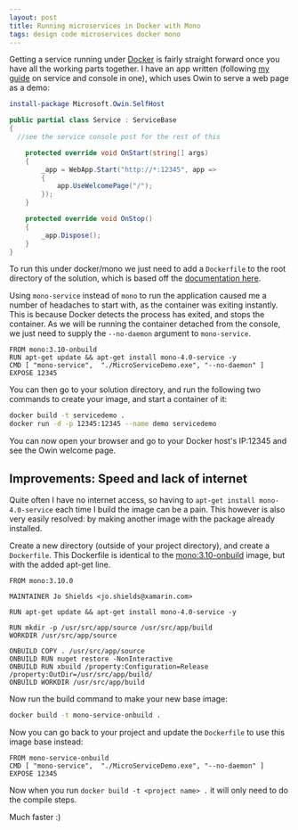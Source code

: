 ```yaml
---
layout: post
title: Running microservices in Docker with Mono
tags: design code microservices docker mono
---
```


Getting a service running under [Docker][docker] is fairly straight forward once you have all the working parts together.  I have an app written (following [my guide][blog-serviceconsole] on service and console in one), which uses Owin to serve a web page as a demo:


```powershell
install-package Microsoft.Owin.SelfHost
```

```csharp
public partial class Service : ServiceBase
{
  //see the service console post for the rest of this

	protected override void OnStart(string[] args)
	{
		_app = WebApp.Start("http://*:12345", app =>
		{
			app.UseWelcomePage("/");
		});
	}

	protected override void OnStop()
	{
		_app.Dispose();
	}
}
```

To run this under docker/mono we just need to add a `Dockerfile` to the root directory of the solution, which is based off the [documentation here][docker-mono].

Using `mono-service` instead of `mono` to run the application caused me a number of headaches to start with, as the container was exiting instantly.  This is because Docker detects the process has exited, and stops the container.  As we will be running the container detached from the console, we just need to supply the `--no-daemon` argument to `mono-service`.

```
FROM mono:3.10-onbuild
RUN apt-get update && apt-get install mono-4.0-service -y
CMD [ "mono-service",  "./MicroServiceDemo.exe", "--no-daemon" ]
EXPOSE 12345
```

You can then go to your solution directory, and run the following two commands to create your image, and start a container of it:

```bash
docker build -t servicedemo .
docker run -d -p 12345:12345 --name demo servicedemo
```

You can now open your browser and go to your Docker host's IP:12345 and see the Owin welcome page.

## Improvements: Speed and lack of internet

Quite often I have no internet access, so having to `apt-get install mono-4.0-service` each time I build the image can be a pain.  This however is also very easily resolved: by making another image with the package already installed.

Create a new directory (outside of your project directory), and create a `Dockerfile`.  This Dockerfile is identical to the [mono:3.10-onbuild][mono-onbuild-dockerfile] image, but with the added apt-get line.

```
FROM mono:3.10.0

MAINTAINER Jo Shields <jo.shields@xamarin.com>

RUN apt-get update && apt-get install mono-4.0-service -y

RUN mkdir -p /usr/src/app/source /usr/src/app/build
WORKDIR /usr/src/app/source

ONBUILD COPY . /usr/src/app/source
ONBUILD RUN nuget restore -NonInteractive
ONBUILD RUN xbuild /property:Configuration=Release /property:OutDir=/usr/src/app/build/
ONBUILD WORKDIR /usr/src/app/build
```

Now run the build command to make your new base image:

```bash
docker build -t mono-service-onbuild .
```

Now you can go back to your project and update the `Dockerfile` to use this image base instead:

```
FROM mono-service-onbuild
CMD [ "mono-service",  "./MicroServiceDemo.exe", "--no-daemon" ]
EXPOSE 12345
```

Now when you run `docker build -t <project name> .` it will only need to do the compile steps.

Much faster :)

[docker]: https://www.docker.com
[docker-mono]: https://hub.docker.com/_/mono
[blog-serviceconsole]: /2015/08/30/single-project-service-and-console.html
[mono-onbuild-dockerfile]: https://github.com/mono/docker/blob/adc7a3ec47f7d590f75a4dec0203a2103daf8db0/3.10.0/onbuild/Dockerfile
